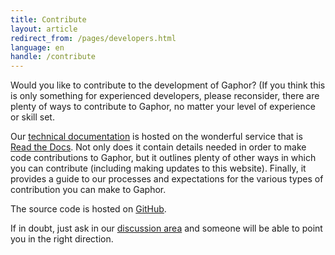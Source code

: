 ```yaml
---
title: Contribute
layout: article
redirect_from: /pages/developers.html
language: en
handle: /contribute
---
```


Would you like to contribute to the development of Gaphor? (If you think this
is only something for experienced developers, please reconsider, there are
plenty of ways to contribute to Gaphor, no matter your level of experience or
skill set.

Our [technical documentation](https://gaphor.readthedocs.io) is hosted on the
wonderful service that is [Read the Docs](https://readthedocs.com/).
Not only does it contain details
needed in order to make code contributions to Gaphor, but it outlines plenty of
other ways in which you can contribute (including making updates to this
website). Finally, it provides a guide to our processes and expectations for the
various types of contribution you can make to Gaphor.

The source code is hosted on [GitHub](https://github.com/gaphor/gaphor).

If in doubt, just ask in our <a href="../discuss">discussion area</a> and
someone will be able to point you in the right direction.
